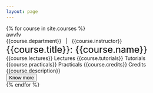 ```yaml
---
layout: page
---
```


<div class="courselist">
{% for course in site.courses %}
    <div class="coursecard">
        <div class="arrow-pointer">awvfv</div>
        <div class="deptandinst">
            <span class="dept"> {{course.department}} </span> &nbsp; | &nbsp; <span class="inst">{{course.instructor}}</span>
        </div>
        <div class="coursedetail">
            <a style="text-decoration:none; font-size:25px; color:black;" href="">{{course.title}}: {{course.name}}</a>
        </div>
        <div class="LTPC">
            <span class="lec"><i class="fa-solid fa-chalkboard-user"></i> {{course.lectures}} Lectures </span>
            <span class="tut"><i class="fa-solid fa-comment-dots"></i> {{course.tutorials}} Tutorials </span>
            <span class="pra"><i class="fa-solid fa-flask"></i> {{course.practicals}} Practicals </span>
            <span class="cre"><i class="fa-solid fa-graduation-cap"></i> {{course.credits}} Credits </span>
        </div>
        <div class="desc">{{course.description}}</div>
        <!-- <div class="knowmore"><a href="{{course.url | relative_url}}">Know more</a></div> -->
        <a href="{{course.url | relative_url}}"><button type="button" class="btn btn-info knowmore">Know more</button></a>
    </div>
{% endfor %}
</div>

